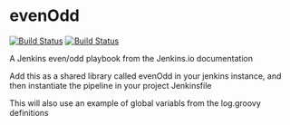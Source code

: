 # evenOdd
[![Build Status](http://jenkins.kumulus.co:8080/buildStatus/icon?job=libraries)](http://jenkins.kumulus.co:8080/job/libraries/)
[![Build Status](http://34.244.36.196:8080/buildStatus/icon?job=libraries)](http://34.244.36.196:8080/job/libraries/)

A Jenkins even/odd playbook from the Jenkins.io documentation

Add this as a shared library called evenOdd in your jenkins
instance, and then instantiate the pipeline in your project Jenkinsfile

This will also use an example of global variabls from the log.groovy
definitions
